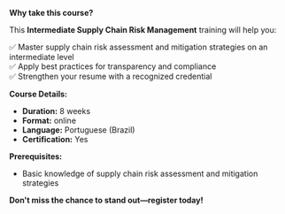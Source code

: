 **Why take this course?**

This **Intermediate Supply Chain Risk Management** training will help you:

✅ Master supply chain risk assessment and mitigation strategies on an intermediate level  
✅ Apply best practices for transparency and compliance  
✅ Strengthen your resume with a recognized credential

**Course Details:**
- **Duration:** 8 weeks
- **Format:** online
- **Language:** Portuguese (Brazil)
- **Certification:** Yes

**Prerequisites:**
- Basic knowledge of supply chain risk assessment and mitigation strategies

**Don't miss the chance to stand out—register today!**